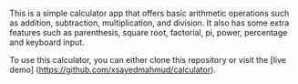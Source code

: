 This is a simple calculator app that offers basic arithmetic operations such as addition, subtraction, multiplication, and division. It also has some extra features such as parenthesis, square root, factorial, pi, power, percentage and keyboard input.

To use this calculator, you can either clone this repository or visit the [live demo] (https://github.com/xsayedmahmud/calculator).
